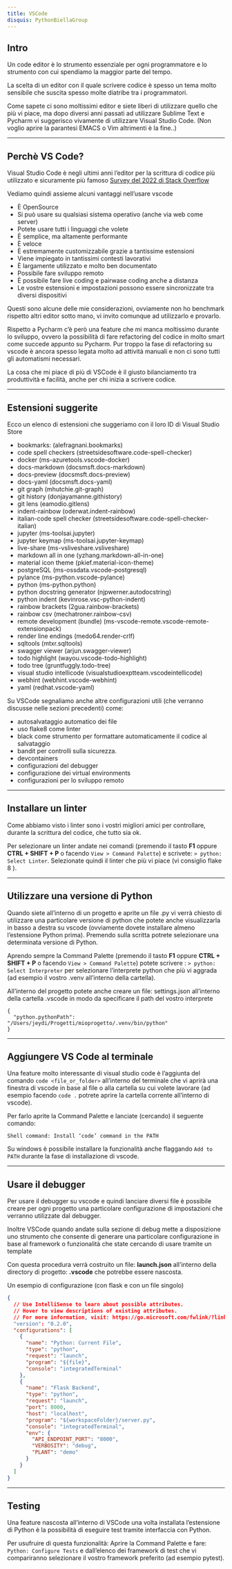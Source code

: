 ```yaml
---
title: VSCode
disquis: PythonBiellaGroup
---
```

## Intro

Un code editor è lo strumento essenziale per ogni programmatore e lo strumento con cui spendiamo la maggior parte del tempo.

La scelta di un editor con il quale scrivere codice è spesso un tema molto sensibile che suscita spesso molte diatribe tra i programmatori.

Come sapete ci sono moltissimi editor e siete liberi di utilizzare quello che più vi piace, ma dopo diversi anni passati ad utilizzare Sublime Text e Pycharm vi suggerisco vivamente di utilizzare Visual Studio Code. (Non voglio aprire la parantesi EMACS o Vim altrimenti è la fine..)

---

## Perchè VS Code?

Visual Studio Code è negli ultimi anni l’editor per la scrittura di codice più utilizzato e sicuramente più famoso [Survey del 2022 di Stack Overflow](https://survey.stackoverflow.co/2022#section-most-popular-technologies-integrated-development-environment)

Vediamo quindi assieme alcuni vantaggi nell’usare vscode

* È OpenSource
* Si può usare su qualsiasi sistema operativo (anche via web come server)
* Potete usare tutti i linguaggi che volete
* È semplice, ma altamente performante
* È veloce
* È estremamente customizzabile grazie a tantissime estensioni
* Viene impiegato in tantissimi contesti lavorativi
* È largamente utilizzato e molto ben documentato
* Possibile fare sviluppo remoto
* È possibile fare live coding e pairwase coding anche a distanza
* Le vostre estensioni e impostazioni possono essere sincronizzate tra diversi dispositivi

Questi sono alcune delle mie considerazioni, ovviamente non ho benchmark rispetto altri editor sotto mano, vi invito comunque ad utilizzarlo e provarlo.

Rispetto a Pycharm c’è però una feature che mi manca moltissimo durante lo sviluppo, ovvero la possibilità di fare refactoring del codice in molto smart come succede appunto su Pycharm. Pur troppo la fase di refactoring su vscode è ancora spesso legata molto ad attività manuali e non ci sono tutti gli automatismi necessari.

La cosa che mi piace di più di VSCode è il giusto bilanciamento tra produttività e facilità, anche per chi inizia a scrivere codice.

---

## Estensioni suggerite
Ecco un elenco di estensioni che suggeriamo con il loro ID di Visual Studio Store

* bookmarks: (alefragnani.bookmarks)
* code spell checkers (streetsidesoftware.code-spell-checker)
* docker (ms-azuretools.vscode-docker)
* docs-markdown (docsmsft.docs-markdown)
* docs-preview (docsmsft.docs-preview)
* docs-yaml (docsmsft.docs-yaml)
* git graph (mhutchie.git-graph)
* git history (donjayamanne.githistory)
* git lens (eamodio.gitlens)
* indent-rainbow (oderwat.indent-rainbow)
* italian-code spell checker (streetsidesoftware.code-spell-checker-italian)
* jupyter (ms-toolsai.jupyter)
* jupyter keymap (ms-toolsai.jupyter-keymap)
* live-share (ms-vsliveshare.vsliveshare)
* markdown all in one (yzhang.markdown-all-in-one)
* material icon theme (pkief.material-icon-theme)
* postgreSQL (ms-ossdata.vscode-postgresql)
* pylance (ms-python.vscode-pylance)
* python (ms-python.python)
* python docstring generator (njpwerner.autodocstring)
* python indent (kevinrose.vsc-python-indent)
* rainbow brackets (2gua.rainbow-brackets)
* rainbow csv (mechatroner.rainbow-csv)
* remote development (bundle) (ms-vscode-remote.vscode-remote-extensionpack)
* render line endings (medo64.render-crlf)
* sqltools (mtxr.sqltools)
* swagger viewer (arjun.swagger-viewer)
* todo highlight (wayou.vscode-todo-highlight)
* todo tree (gruntfuggly.todo-tree)
* visual studio intellicode (visualstudioexptteam.vscodeintellicode)
* webhint (webhint.vscode-webhint)
* yaml (redhat.vscode-yaml)

Su VSCode segnaliamo anche altre configurazioni utili (che verranno discusse nelle sezioni precedenti) come:

* autosalvataggio automatico dei file
* uso flake8 come linter
* black come strumento per formattare automaticamente il codice al salvataggio
* bandit per controlli sulla sicurezza.
* devcontainers
* configurazioni del debugger
* configurazione dei virtual environments
* configurazioni per lo sviluppo remoto

---

## Installare un linter

Come abbiamo visto i linter sono i vostri migliori amici per controllare, durante la scrittura del codice, che tutto sia ok.

Per selezionare un linter andate nei comandi (premendo il tasto **F1** oppure **CTRL + SHIFT + P** o facendo ```View > Command Palette```) e scrivete: ```> python: Select Linter```. Selezionate quindi il linter che più vi piace (vi consiglio flake 8 ).

---

## Utilizzare una versione di Python

Quando siete all’interno di un progetto e aprite un file .py vi verrà chiesto di utilizzare una particolare versione di python che potete anche visualizzarla in basso a destra su vscode (ovviamente dovete installare almeno l’estensione Python prima). Premendo sulla scritta potrete selezionare una determinata versione di Python.

Aprendo sempre la Command Palette (premendo il tasto **F1** oppure **CTRL + SHIFT + P** o facendo ```View > Command Palette```) potete scrivere : ```> python: Select Interpreter``` per selezionare l’interprete python che più vi aggrada (ad esempio il vostro .venv all’interno della cartella).

All’interno del progetto potete anche creare un file: settings.json all’interno della cartella .vscode in modo da specificare il path del vostro interprete

```
{
  "python.pythonPath": "/Users/jeydi/Progetti/mioprogetto/.venv/bin/python"
}
```

---

## Aggiungere VS Code al terminale

Una feature molto interessante di visual studio code è l’aggiunta del comando ```code <file_or_folder>``` all’interno del terminale che vi aprirà una finestra di vscode in base al file o alla cartella su cui volete lavorare (ad esempio facendo ```code .``` potrete aprire la cartella corrente all’interno di vscode).

Per farlo aprite la Command Palette e lanciate (cercando) il seguente comando:

```shell
Shell command: Install ‘code’ command in the PATH
```

Su windows è possibile installare la funzionalità anche flaggando ```Add to PATH``` durante la fase di installazione di vscode.

---

## Usare il debugger

Per usare il debugger su vscode e quindi lanciare diversi file è possibile creare per ogni progetto una particolare configurazione di impostazioni che verranno utilizzate dal debugger.

Inoltre VSCode quando andate sulla sezione di debug mette a disposizione uno strumento che consente di generare una particolare configurazione in base al framework o funzionalità che state cercando di usare tramite un template

Con questa procedura verrà costruito un file: **launch.json** all’interno della directory di progetto: **.vscode** che potrebbe essere nascosta.

Un esempio di configurazione (con flask e con un file singolo)

```json
{
  // Use IntelliSense to learn about possible attributes.
  // Hover to view descriptions of existing attributes.
  // For more information, visit: https://go.microsoft.com/fwlink/?linkid=830387
  "version": "0.2.0",
  "configurations": [
    {
      "name": "Python: Current File",
      "type": "python",
      "request": "launch",
      "program": "${file}",
      "console": "integratedTerminal"
    },
    {
      "name": "Flask Backend",
      "type": "python",
      "request": "launch",
      "port": 8000,
      "host": "localhost",
      "program": "${workspaceFolder}/server.py",
      "console": "integratedTerminal",
      "env": {
        "API_ENDPOINT_PORT": "8000",
        "VERBOSITY": "debug",
        "PLANT": "demo"
      }
    }
  ]
}
```

---

## Testing

Una feature nascosta all’interno di VSCode una volta installata l’estensione di Python è la possibilità di eseguire test tramite interfaccia con Python.

Per usufruire di questa funzionalità: Aprire la Command Palette e fare: ```Python: Configure Tests``` e dall’elenco dei framework di test che vi compariranno selezionare il vostro framework preferito (ad esempio pytest).